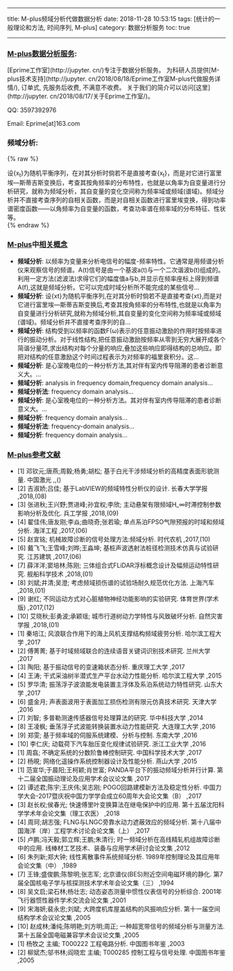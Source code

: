
---
title: M-plus频域分析代做数据分析
date: 2018-11-28 10:53:15
tags: [统计的一般理论和方法, 时间序列, M-plus]
category: 数据分析服务
toc: true

---



<span></span>
<!-- more -->

### [M-plus](/tags/M-plus/)[数据分析服务](/categories/数据分析服务/):
[Eprime工作室](http://jupyter. cn/)专注于数据分析服务。
为科研人员提供[M-plus技术支持](http://jupyter. cn/2018/08/18/Eprime工作室M-plus代做服务详情/), 订单式, 先服务后收费, 不满意不收费。
关于我们的简介可以访问[这里](http://jupyter. cn/2018/08/17/关于Eprime工作室/)。

QQ: 3597392976

Email: Eprime[at]163.com



### 频域分析:

{% raw %}
<div class="p1">设{x<sub>t</sub>}为随机平衡序列，在对其分析时倘若不是直接考查{x<sub>t</sub>}，而是对它进行富里埃—斯蒂吉斯变换后，考查其按角频率的分布特性，也就是以角率为自变量进行分析研究，就称为频域分析，其自变量的变化空间称为频率域或频域(谱域)。频域分析并不直接考查序列的自相关函数，而是对自相关函数进行富里埃变换，得到功率谱密度函数——以角频率为自变量的函数，考查功率谱在频率域的分布特征、性状等。</div>
{% endraw %}



### [M-plus](/tags/M-plus/)中[相关概念](/categories/数据分析服务)

- **频域分析**: 以频率为变量来分析电信号的幅度-频率特性。它通常是用频谱分析仪来观察信号的频谱。A(t)信号是由一个基波a(t)与一个二次谐波b(t)组成的。利用一定方法(滤波法)求得它们的幅度值a与b,并显示在频率座标上得到频谱A(f),这就是频域分析。它可以完成时域分析所不能完成的某些信号...
- **频域分析**: 设{xt}为随机平衡序列,在对其分析时倘若不是直接考查{xt},而是对它进行富里埃—斯蒂吉斯变换后,考查其按角频率的分布特性,也就是以角率为自变量进行分析研究,就称为频域分析,其自变量的变化空间称为频率域或频域(谱域)。频域分析并不直接考查序列的自...
- **频域分析**: 结构受到以频率的函数F(ω)表示的任意振动激励的作用时按频率进行的振动分析。对于线性结构,把任意振动激励按频率从零到无穷大展开成各个简谐分量项,求出结构对每个分量的响应,叠加这些响应即得结构的总响应。即把对结构的任意激励这个时间过程表示为对频率的福里衰积分。这...
- **频域分析**: 是心室晚电位的一种分析方法,其对伴有室内传导阻滞的患者诊断意义大。...
- **频域分析**: analysis in frequency domain,frequency domain analysis...
- **频域分析法**: frequency domain analysis...
- **频域分析**: 是心室晚电位的一种分析方法。其对伴有室内传导阻滞的患者诊断意义大。...
- **频域分析**: frequency domain analysis...
- **频域分析法**: frequency-domain analysis...
- **频域分析**: frequency domain analysis...


### [M-plus](/tags/M-plus/)[参考文献](/categories/数据分析服务/)

- [1]  邓钦元;唐燕;周毅;杨勇;胡松; 基于白光干涉频域分析的高精度表面形貌测量. 中国激光 ,,()
- [2]  吉淑娇;吕佳; 基于LabVIEW的频域特性分析仪的设计. 长春大学学报 ,2018,(08)
- [3]  张进秋;王兴野;贾进峰;孙宜权;李欣; 主动悬架有限频域H_∞时滞控制参数影响分析及优化. 兵工学报 ,2018,(09)
- [4]  翟佳伟;唐友刚;李焱;曲晓奇;张若瑜; 单点系泊FPSO气隙预报的时域和频域分析. 海洋工程 ,2017,(06)
- [5]  赵宣铭; 机械故障诊断的信号处理方法:频域分析. 时代农机 ,2017,(10)
- [6]  戴飞飞;王雪峰;刘晔;王淼坤; 基桩声波透射法桩径检测技术仿真与试验研究. 江苏建筑 ,2017,(06)
- [7]  薛洋洋;窦培林;陈刚; 三体组合式FLiDAR浮标概念设计及幅频运动特性研究. 舰船科学技术 ,2018,(01)
- [8]  刘斌;井清;吴澄; 考虑频域损伤谱的试验场耐久规范优化方法. 上海汽车 ,2018,(01)
- [9]  谢红; 不同运动方式对心脏植物神经功能影响的实验研究. 体育世界(学术版) ,2017,(12)
- [10]  艾晓秋;彭勇波;承颖瑶; 城市行道树动力学特性与风致破坏分析. 自然灾害学报 ,2018,(01)
- [1]  秦培江; 风浪联合作用下的海上风机支撑结构频域疲劳分析. 哈尔滨工程大学 ,2017
- [2]  傅菁菁; 基于时域频域联合的连续语音关键词识别技术研究. 兰州大学 ,2017
- [3]  陶阳; 基于振动信号的变速箱状态分析. 重庆理工大学 ,2017
- [4]  王涛; 干式采油树半潜式生产平台水动力性能分析. 哈尔滨工程大学 ,2015
- [5]  罗华清; 振荡浮子波浪能发电装置主浮体及系泊系统动力特性研究. 山东大学 ,2017
- [6]  盛金月; 声表面波用于表面加工损伤检测有限元仿真技术研究. 天津大学 ,2016
- [7]  刘智; 多普勒测速传感器信号处理算法的研究. 华中科技大学 ,2014
- [8]  王凌枫; 垂荡浮子式波能转换装置水动力性能研究. 大连理工大学 ,2016
- [9]  郑雯; 基于频率域的伺服系统建模、分析与控制. 东南大学 ,2016
- [10]  李仁庆; 动载荷下汽车胎压变化规律试验研究. 浙江工业大学 ,2016
- [1]  周翕; 不确定系统的分数阶鲁棒控制研究. 中国科学技术大学 ,2017
- [2]  杨晛; 网络化遥操作系统控制器设计及性能分析. 燕山大学 ,2015
- [1]  范宣华;于晨阳;王柯颖;肖世富; PANDA平台下的振动频域分析并行计算. 第十二届全国振动理论及应用学术会议论文集 ,2017
- [2]  谭述君;陈宇;王庆伟;吴志刚; POGO回路建模新方法及稳定性分析. 中国力学大会-2017暨庆祝中国力学学会成立60周年大会论文集（B） ,2017
- [3]  赵长权;侯春光; 快速傅里叶变换算法在继电保护中的应用. 第十五届沈阳科学学术年会论文集（理工农医） ,2018
- [4]  周珂;胡志强; FLNG与LNGC旁靠水动力遮蔽效应的频域分析. 第十八届中国海洋（岸）工程学术讨论会论文集（上） ,2017
- [5]  卢鹏;冯天毅;郭立辉;王鹏;朱清行; 时一频域分析在高线精轧机组故障诊断中的应用. 线棒材工艺技术、装备与应用学术研讨会论文集 ,2012
- [6]  朱列新;郑大钟; 线性离散事件系统频域分析. 1989年控制理论及其应用年会论文集（中） ,1989
- [7]  王锋;盛俊鹏;陈黎明;张志军; 北京谱仪(BES)附近空间电磁环境的静化. 第7届全国核电子学与核探测技术学术年会论文集（三） ,1994
- [8]  吴文启;梁石林;杨壮志; 动态姿态测量中惯性仪表信号的分析综合. 2001年飞行器惯性器件学术交流会论文集 ,2001
- [9]  宋海妍;裴永忠;刘斌; 大跨度机库屋盖结构的风振响应分析. 第十一届空间结构学术会议论文集 ,2005
- [10]  赵成林;潘纯;陈明艳;刘方明;周正; 一种超宽带信号的频域分析与测量方法. 第十五届全国电磁兼容学术会议论文集 ,2005
- [1]  杨牧之 主编; T000222  工程电路分析. 中国图书年鉴 ,2003
- [2]  柳斌杰;邬书林;阎晓宏 主编; T000285 控制工程与信号处理. 中国图书年鉴 ,2005



